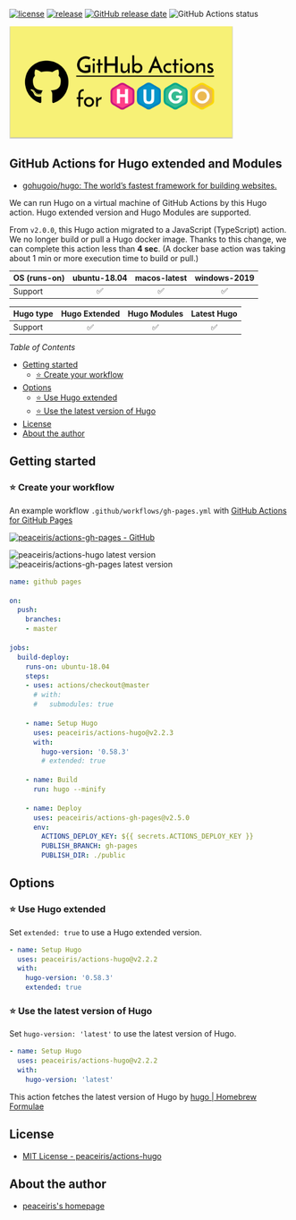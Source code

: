 [![license](https://img.shields.io/github/license/peaceiris/actions-hugo.svg)](https://github.com/peaceiris/actions-hugo/blob/master/LICENSE)
[![release](https://img.shields.io/github/release/peaceiris/actions-hugo.svg)](https://github.com/peaceiris/actions-hugo/releases/latest)
[![GitHub release date](https://img.shields.io/github/release-date/peaceiris/actions-hugo.svg)](https://github.com/peaceiris/actions-hugo/releases)
![GitHub Actions status](https://github.com/peaceiris/actions-hugo/workflows/Test/badge.svg)

<img width="400" alt="GitHub Actions for Hugo" src="./images/ogp.svg">



## GitHub Actions for Hugo extended and Modules

- [gohugoio/hugo: The world’s fastest framework for building websites.](https://github.com/gohugoio/hugo)

We can run Hugo on a virtual machine of GitHub Actions by this Hugo action. Hugo extended version and Hugo Modules are supported.

From `v2.0.0`, this Hugo action migrated to a JavaScript (TypeScript)  action. We no longer build or pull a Hugo docker image. Thanks to this change, we can complete this action less than **4 sec**. (A docker base action was taking about 1 min or more execution time to build or pull.)

| OS (runs-on) | ubuntu-18.04 | macos-latest | windows-2019 |
|---|:---:|:---:|:---:|
| Support | ✅️ | ✅️ | ✅️ |

| Hugo type | Hugo Extended | Hugo Modules | Latest Hugo |
|---|:---:|:---:|:---:|
| Support | ✅️ | ✅️ | ✅️ |

<!-- START doctoc generated TOC please keep comment here to allow auto update -->
<!-- DON'T EDIT THIS SECTION, INSTEAD RE-RUN doctoc TO UPDATE -->
*Table of Contents*

- [Getting started](#getting-started)
  - [⭐️ Create your workflow](#%EF%B8%8F-create-your-workflow)
- [Options](#options)
  - [⭐️ Use Hugo extended](#%EF%B8%8F-use-hugo-extended)
  - [⭐️ Use the latest version of Hugo](#%EF%B8%8F-use-the-latest-version-of-hugo)
- [License](#license)
- [About the author](#about-the-author)

<!-- END doctoc generated TOC please keep comment here to allow auto update -->



## Getting started

### ⭐️ Create your workflow

An example workflow `.github/workflows/gh-pages.yml` with [GitHub Actions for GitHub Pages]

[GitHub Actions for GitHub Pages]: https://github.com/peaceiris/actions-gh-pages

[![peaceiris/actions-gh-pages - GitHub](https://gh-card.dev/repos/peaceiris/actions-gh-pages.svg?fullname)](https://github.com/peaceiris/actions-gh-pages)

![peaceiris/actions-hugo latest version](https://img.shields.io/github/release/peaceiris/actions-hugo.svg?label=peaceiris%2Factions-hugo)
![peaceiris/actions-gh-pages latest version](https://img.shields.io/github/release/peaceiris/actions-gh-pages.svg?label=peaceiris%2Factions-gh-pages)

```yaml
name: github pages

on:
  push:
    branches:
    - master

jobs:
  build-deploy:
    runs-on: ubuntu-18.04
    steps:
    - uses: actions/checkout@master
      # with:
      #   submodules: true

    - name: Setup Hugo
      uses: peaceiris/actions-hugo@v2.2.3
      with:
        hugo-version: '0.58.3'
        # extended: true

    - name: Build
      run: hugo --minify

    - name: Deploy
      uses: peaceiris/actions-gh-pages@v2.5.0
      env:
        ACTIONS_DEPLOY_KEY: ${{ secrets.ACTIONS_DEPLOY_KEY }}
        PUBLISH_BRANCH: gh-pages
        PUBLISH_DIR: ./public
```



## Options

### ⭐️ Use Hugo extended

Set `extended: true` to use a Hugo extended version.

```yaml
- name: Setup Hugo
  uses: peaceiris/actions-hugo@v2.2.2
  with:
    hugo-version: '0.58.3'
    extended: true
```

### ⭐️ Use the latest version of Hugo

Set `hugo-version: 'latest'` to use the latest version of Hugo.

```yaml
- name: Setup Hugo
  uses: peaceiris/actions-hugo@v2.2.2
  with:
    hugo-version: 'latest'
```

This action fetches the latest version of Hugo by [hugo | Homebrew Formulae](https://formulae.brew.sh/formula/hugo)



## License

- [MIT License - peaceiris/actions-hugo]

[MIT License - peaceiris/actions-hugo]: https://github.com/peaceiris/actions-hugo/blob/master/LICENSE



## About the author

- [peaceiris's homepage](https://peaceiris.com/)

